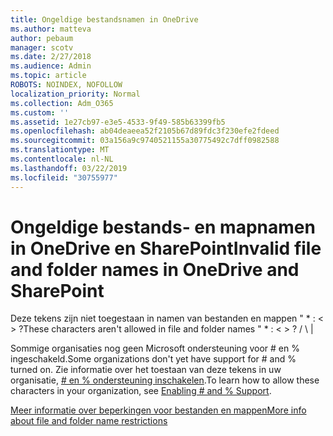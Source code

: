 ```yaml
---
title: Ongeldige bestandsnamen in OneDrive
ms.author: matteva
author: pebaum
manager: scotv
ms.date: 2/27/2018
ms.audience: Admin
ms.topic: article
ROBOTS: NOINDEX, NOFOLLOW
localization_priority: Normal
ms.collection: Adm_O365
ms.custom: ''
ms.assetid: 1e27cb97-e3e5-4533-9f49-585b63399fb5
ms.openlocfilehash: ab04deaeea52f2105b67d89fdc3f230efe2fdeed
ms.sourcegitcommit: 03a156a9c9740521155a30775492c7dff0982588
ms.translationtype: MT
ms.contentlocale: nl-NL
ms.lasthandoff: 03/22/2019
ms.locfileid: "30755977"
---
```

# <a name="invalid-file-and-folder-names-in-onedrive-and-sharepoint"></a><span data-ttu-id="45e2a-102">Ongeldige bestands- en mapnamen in OneDrive en SharePoint</span><span class="sxs-lookup"><span data-stu-id="45e2a-102">Invalid file and folder names in OneDrive and SharePoint</span></span>

<span data-ttu-id="45e2a-103">Deze tekens zijn niet toegestaan in namen van bestanden en mappen " \* : \< \> ?</span><span class="sxs-lookup"><span data-stu-id="45e2a-103">These characters aren't allowed in file and folder names " \* : \< \> ?</span></span> <span data-ttu-id="45e2a-104">/ \ |</span><span class="sxs-lookup"><span data-stu-id="45e2a-104"></span></span> 
  
<span data-ttu-id="45e2a-105">Sommige organisaties nog geen Microsoft ondersteuning voor # en % ingeschakeld.</span><span class="sxs-lookup"><span data-stu-id="45e2a-105">Some organizations don't yet have support for # and % turned on.</span></span> <span data-ttu-id="45e2a-106">Zie informatie over het toestaan van deze tekens in uw organisatie, [# en % ondersteuning inschakelen](https://go.microsoft.com/fwlink/?linkid=862611).</span><span class="sxs-lookup"><span data-stu-id="45e2a-106">To learn how to allow these characters in your organization, see [Enabling # and % Support](https://go.microsoft.com/fwlink/?linkid=862611).</span></span> 
  
[<span data-ttu-id="45e2a-107">Meer informatie over beperkingen voor bestanden en mappen</span><span class="sxs-lookup"><span data-stu-id="45e2a-107">More info about file and folder name restrictions</span></span>](https://go.microsoft.com/fwlink/?linkid=866430)
  

